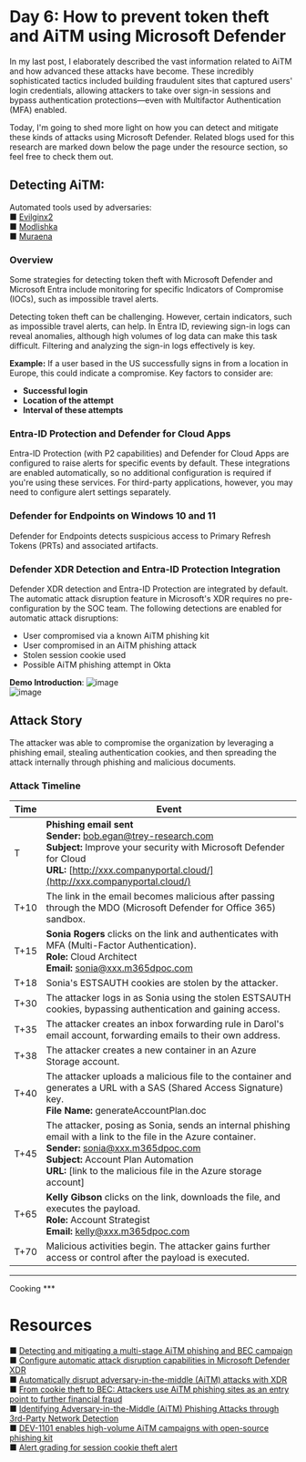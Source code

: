 # Day 6: How to prevent token theft and AiTM using Microsoft Defender
In my last post, I elaborately described the vast information related to AiTM and how advanced these attacks have become. These incredibly sophisticated tactics included building fraudulent sites that captured users' login credentials, allowing attackers to take over sign-in sessions and bypass authentication protections—even with Multifactor Authentication (MFA) enabled.

Today, I'm going to shed more light on how you can detect and mitigate these kinds of attacks using Microsoft Defender. Related blogs used for this research are marked down below the page under the resource section, so feel free to check them out.


## Detecting AiTM:
Automated tools used by adversaries: <br>
■ [Evilginx2](https://github.com/kgretzky/evilginx2)<br>
■ [Modlishka](https://github.com/drk1wi/Modlishka)<br>
■ [Muraena](https://github.com/muraenateam/muraena)<br>


### Overview

Some strategies for detecting token theft with Microsoft Defender and Microsoft Entra include monitoring for specific Indicators of Compromise (IOCs), such as impossible travel alerts. 

Detecting token theft can be challenging. However, certain indicators, such as impossible travel alerts, can help. In Entra ID, reviewing sign-in logs can reveal anomalies, although high volumes of log data can make this task difficult. Filtering and analyzing the sign-in logs effectively is key.

**Example:** If a user based in the US successfully signs in from a location in Europe, this could indicate a compromise. Key factors to consider are:
- **Successful login**
- **Location of the attempt**
- **Interval of these attempts**

### Entra-ID Protection and Defender for Cloud Apps

Entra-ID Protection (with P2 capabilities) and Defender for Cloud Apps are configured to raise alerts for specific events by default. These integrations are enabled automatically, so no additional configuration is required if you're using these services. For third-party applications, however, you may need to configure alert settings separately.

### Defender for Endpoints on Windows 10 and 11

Defender for Endpoints detects suspicious access to Primary Refresh Tokens (PRTs) and associated artifacts.

### Defender XDR Detection and Entra-ID Protection Integration

Defender XDR detection and Entra-ID Protection are integrated by default. The automatic attack disruption feature in Microsoft's XDR requires no pre-configuration by the SOC team. The following detections are enabled for automatic attack disruptions:

- User compromised via a known AiTM phishing kit
- User compromised in an AiTM phishing attack
- Stolen session cookie used
- Possible AiTM phishing attempt in Okta


**Demo Introduction**:
![image](https://github.com/user-attachments/assets/4798c256-d28f-427c-be35-b5258cd40568)
<br>
![image](https://github.com/user-attachments/assets/d549fd01-fa46-463f-83dd-ab10047986f3)

## Attack Story
The attacker was able to compromise the organization by leveraging a phishing email, stealing authentication cookies, and then spreading the attack internally through phishing and malicious documents.

### Attack Timeline

| Time     | Event                                                                                   |
|----------|-----------------------------------------------------------------------------------------|
| T        | **Phishing email sent**<br>**Sender:** bob.egan@trey-research.com<br>**Subject:** Improve your security with Microsoft Defender for Cloud<br>**URL:** [http://xxx.companyportal.cloud/](http://xxx.companyportal.cloud/) |
| T+10     | The link in the email becomes malicious after passing through the MDO (Microsoft Defender for Office 365) sandbox. |
| T+15     | **Sonia Rogers** clicks on the link and authenticates with MFA (Multi-Factor Authentication).<br>**Role:** Cloud Architect<br>**Email:** sonia@xxx.m365dpoc.com |
| T+18     | Sonia's ESTSAUTH cookies are stolen by the attacker. |
| T+30     | The attacker logs in as Sonia using the stolen ESTSAUTH cookies, bypassing authentication and gaining access. |
| T+35     | The attacker creates an inbox forwarding rule in Darol's email account, forwarding emails to their own address. |
| T+38     | The attacker creates a new container in an Azure Storage account. |
| T+40     | The attacker uploads a malicious file to the container and generates a URL with a SAS (Shared Access Signature) key.<br>**File Name:** generateAccountPlan.doc |
| T+45     | The attacker, posing as Sonia, sends an internal phishing email with a link to the file in the Azure container.<br>**Sender:** sonia@xxx.m365dpoc.com<br>**Subject:** Account Plan Automation<br>**URL:** [link to the malicious file in the Azure storage account] |
| T+65     | **Kelly Gibson** clicks on the link, downloads the file, and executes the payload.<br>**Role:** Account Strategist<br>**Email:** kelly@xxx.m365dpoc.com |
| T+70     | Malicious activities begin. The attacker gains further access or control after the payload is executed. |

















---
Cooking ***

# Resources
■ [Detecting and mitigating a multi-stage AiTM phishing and BEC campaign](https://www.microsoft.com/en-us/security/blog/2023/06/08/detecting-and-mitigating-a-multi-stage-aitm-phishing-and-bec-campaign/?msockid=19dba958fccb6dd6182dbd54fd836cb6)<br>
■ [Configure automatic attack disruption capabilities in Microsoft Defender XDR](https://learn.microsoft.com/en-us/defender-xdr/configure-attack-disruption?view=o365-worldwide)<br>
■ [Automatically disrupt adversary-in-the-middle (AiTM) attacks with XDR](https://techcommunity.microsoft.com/t5/microsoft-defender-xdr-blog/automatically-disrupt-adversary-in-the-middle-aitm-attacks-with/ba-p/3821751)<br>
■ [From cookie theft to BEC: Attackers use AiTM phishing sites as an entry point to further financial fraud](https://www.microsoft.com/en-us/security/blog/2022/07/12/from-cookie-theft-to-bec-attackers-use-aitm-phishing-sites-as-entry-point-to-further-financial-fraud/) <br>
■ [Identifying Adversary-in-the-Middle (AiTM) Phishing Attacks through 3rd-Party Network Detection](https://techcommunity.microsoft.com/t5/microsoft-sentinel-blog/identifying-adversary-in-the-middle-aitm-phishing-attacks/ba-p/3991358)<br>
■ [DEV-1101 enables high-volume AiTM campaigns with open-source phishing kit](https://www.microsoft.com/en-us/security/blog/2023/03/13/dev-1101-enables-high-volume-aitm-campaigns-with-open-source-phishing-kit/)<br>
■ [Alert grading for session cookie theft alert](https://learn.microsoft.com/en-us/defender-xdr/session-cookie-theft-alert?view=o365-worldwide) <br>

